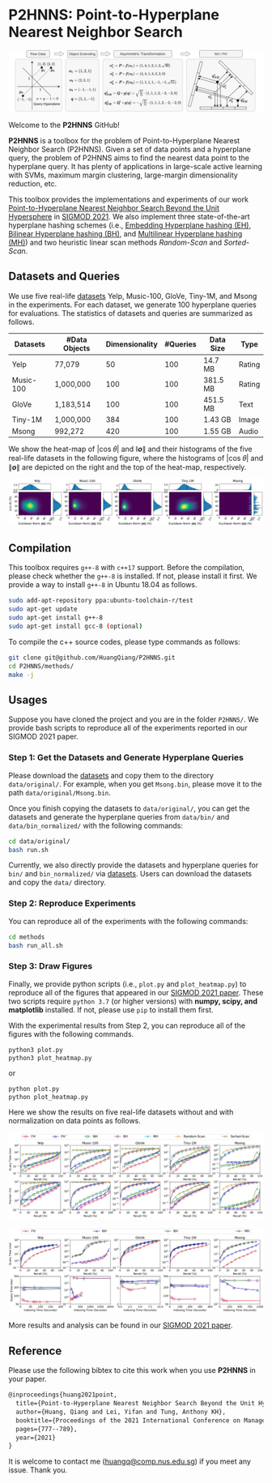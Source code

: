 # P2HNNS: Point-to-Hyperplane Nearest Neighbor Search

<p align="center"><img src="imgs/p2h-overview.jpg" alt="drawing"/></p>

Welcome to the **P2HNNS** GitHub!

**P2HNNS** is a toolbox for the problem of Point-to-Hyperplane Nearest Neighbor Search (P2HNNS). Given a set of data points and a hyperplane query, the problem of P2HNNS aims to find the nearest data point to the hyperplane query. It has plenty of applications in large-scale active learning with SVMs, maximum margin clustering, large-margin dimensionality reduction, etc.

This toolbox provides the implementations and experiments of our work [Point-to-Hyperplane Nearest Neighbor Search Beyond the Unit Hypersphere](https://dl.acm.org/doi/pdf/10.1145/3448016.3457240) in [SIGMOD 2021](https://2021.sigmod.org/). We also implement three state-of-the-art hyperplane hashing schemes (i.e., [Embedding Hyperplane hashing (EH)](https://citeseerx.ist.psu.edu/viewdoc/download?doi=10.1.1.185.4684&rep=rep1&type=pdf), [Bilinear Hyperplane hashing (BH)](https://icml.cc/Conferences/2012/papers/16.pdf), and [Multilinear Hyperplane hashing (MH)](https://openaccess.thecvf.com/content_cvpr_2016/papers/Liu_Multilinear_Hyperplane_Hashing_CVPR_2016_paper.pdf)) and two heuristic linear scan methods *Random-Scan* and *Sorted-Scan*.

## Datasets and Queries

We use five real-life [datasets](https://drive.google.com/drive/folders/1aBFV4feZcLnQkDR7tjC-Kj7g3MpfBqv7?usp=sharing) Yelp, Music-100, GloVe, Tiny-1M, and Msong in the experiments. For each dataset, we generate 100 hyperplane queries for evaluations. The statistics of datasets and queries are summarized as follows.

| Datasets  | #Data Objects | Dimensionality | #Queries | Data Size | Type   |
| --------- | ------------- | -------------- | -------- | --------- | ------ |
| Yelp      | 77,079        | 50             | 100      | 14.7 MB   | Rating |
| Music-100 | 1,000,000     | 100            | 100      | 381.5 MB  | Rating |
| GloVe     | 1,183,514     | 100            | 100      | 451.5 MB  | Text   |
| Tiny-1M   | 1,000,000     | 384            | 100      | 1.43 GB   | Image  |
| Msong     | 992,272       | 420            | 100      | 1.55 GB   | Audio  |

We show the heat-map of |cos 𝜃| and ∥***o***∥ and their histograms of the five real-life datasets in the following figure, where the histograms of |cos 𝜃| and ∥***o***∥ are depicted on the right and the top of the heat-map, respectively.

<p align="center"><img src="imgs/heapmap.jpg" alt="drawing"/></p>

## Compilation

This toolbox requires ```g++-8``` with ```c++17``` support. Before the compilation, please check whether the `g++-8` is installed. If not, please install it first. We provide a way to install `g++-8` in Ubuntu 18.04 as follows.

```bash
sudo add-apt-repository ppa:ubuntu-toolchain-r/test
sudo apt-get update
sudo apt-get install g++-8
sudo apt-get install gcc-8 (optional)
```

To compile the c++ source codes, please type commands as follows:

```bash
git clone git@github.com/HuangQiang/P2HNNS.git
cd P2HNNS/methods/
make -j
```

## Usages

Suppose you have cloned the project and you are in the folder `P2HNNS/`. We provide bash scripts to reproduce all of the experiments reported in our SIGMOD 2021 paper.

### Step 1: Get the Datasets and Generate Hyperplane Queries

Please download the [datasets](https://drive.google.com/drive/folders/1aBFV4feZcLnQkDR7tjC-Kj7g3MpfBqv7?usp=sharing) and copy them to the directory `data/original/`. For example, when you get `Msong.bin`, please move it to the path `data/original/Msong.bin`.

Once you finish copying the datasets to `data/original/`, you can get the datasets and generate the hyperplane queries from `data/bin/` and `data/bin_normalized/` with the following commands:

```bash
cd data/original/
bash run.sh
```

Currently, we also directly provide the datasets and hyperplane queries for `bin/` and `bin_normalized/` via [datasets](https://drive.google.com/drive/folders/1aBFV4feZcLnQkDR7tjC-Kj7g3MpfBqv7?usp=sharing). Users can download the datasets and copy the `data/` directory.

### Step 2: Reproduce Experiments

You can reproduce all of the experiments with the following commands:

```bash
cd methods
bash run_all.sh
```

### Step 3: Draw Figures

Finally, we provide python scripts (i.e., `plot.py` and `plot_heatmap.py`) to reproduce all of the figures that appeared in our [SIGMOD 2021 paper](https://dl.acm.org/doi/pdf/10.1145/3448016.3457240). These two scripts require `python 3.7` (or higher versions) with **numpy, scipy, and matplotlib** installed. If not, please use `pip` to install them first.

With the experimental results from Step 2, you can reproduce all of the figures with the following commands.

```batch
python3 plot.py
python3 plot_heatmap.py
```

or

```batch
python plot.py
python plot_heatmap.py
```

Here we show the results on five real-life datasets without and with normalization on data points as follows.

<p align="center"><img src="imgs/results_on_real_datasets.jpg" alt="drawing"/></p>

<p align="center"><img src="imgs/results_on_normalized_datasets.jpg" alt="drawing"/></p>

More results and analysis can be found in our [SIGMOD 2021 paper](https://dl.acm.org/doi/pdf/10.1145/3448016.3457240).

## Reference

Please use the following bibtex to cite this work when you use **P2HNNS** in your paper.

```tex
@inproceedings{huang2021point,
  title={Point-to-Hyperplane Nearest Neighbor Search Beyond the Unit Hypersphere},
  author={Huang, Qiang and Lei, Yifan and Tung, Anthony KH},
  booktitle={Proceedings of the 2021 International Conference on Management of Data (SIGMOD)},
  pages={777--789},
  year={2021}
}
```

It is welcome to contact me (huangq@comp.nus.edu.sg) if you meet any issue. Thank you.
